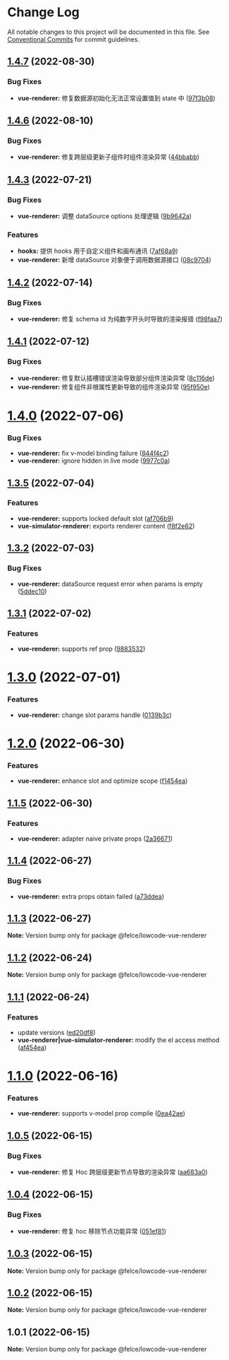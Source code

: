 # Change Log

All notable changes to this project will be documented in this file.
See [Conventional Commits](https://conventionalcommits.org) for commit guidelines.

## [1.4.7](https://github.com/fe-lce/lowcode-engine-vue/compare/v1.4.6...v1.4.7) (2022-08-30)

### Bug Fixes

- **vue-renderer:** 修复数据源初始化无法正常设置值到 state 中 ([97f3b08](https://github.com/fe-lce/lowcode-engine-vue/commit/97f3b08bf5fcb745ccc84bcb537a3170a53b3564))

## [1.4.6](https://github.com/fe-lce/lowcode-engine-vue/compare/v1.4.5...v1.4.6) (2022-08-10)

### Bug Fixes

- **vue-renderer:** 修复跨层级更新子组件时组件渲染异常 ([44bbabb](https://github.com/fe-lce/lowcode-engine-vue/commit/44bbabbef9c7b945225a4a60031e479f6faf5b51))

## [1.4.3](https://github.com/fe-lce/lowcode-engine-vue/compare/v1.4.2...v1.4.3) (2022-07-21)

### Bug Fixes

- **vue-renderer:** 调整 dataSource options 处理逻辑 ([9b9642a](https://github.com/fe-lce/lowcode-engine-vue/commit/9b9642ac8bb78bd7f77af9ae99f6596e7aa00106))

### Features

- **hooks:** 提供 hooks 用于自定义组件和画布通讯 ([7af68a9](https://github.com/fe-lce/lowcode-engine-vue/commit/7af68a985fd1374d3a2d6a17b80e735a30bb54fe))
- **vue-renderer:** 新增 dataSource 对象便于调用数据源接口 ([08c9704](https://github.com/fe-lce/lowcode-engine-vue/commit/08c970457ba5691df14e8d122ba2192a90a3e529))

## [1.4.2](https://github.com/fe-lce/lowcode-engine-vue/compare/v1.4.1...v1.4.2) (2022-07-14)

### Bug Fixes

- **vue-renderer:** 修复 schema id 为纯数字开头时导致的渲染报错 ([f98faa7](https://github.com/fe-lce/lowcode-engine-vue/commit/f98faa78758d76a3af65ba87736424442ec6aada))

## [1.4.1](https://github.com/fe-lce/lowcode-engine-vue/compare/v1.4.0...v1.4.1) (2022-07-12)

### Bug Fixes

- **vue-renderer:** 修复默认插槽错误渲染导致部分组件渲染异常 ([8c116de](https://github.com/fe-lce/lowcode-engine-vue/commit/8c116debd7a2db4526b4d8a51aab4569cd419c1e))
- **vue-renderer:** 修复组件非根属性更新导致的组件渲染异常 ([95f950e](https://github.com/fe-lce/lowcode-engine-vue/commit/95f950eeda727e48f3a5c9426b8c654f12268d9d))

# [1.4.0](https://github.com/fe-lce/lowcode-engine-vue/compare/v1.3.5...v1.4.0) (2022-07-06)

### Bug Fixes

- **vue-renderer:** fix v-model binding failure ([844f4c2](https://github.com/fe-lce/lowcode-engine-vue/commit/844f4c253c6a4b9e235759cb558852cb4fba390a))
- **vue-renderer:** ignore hidden in live mode ([9977c0a](https://github.com/fe-lce/lowcode-engine-vue/commit/9977c0ac76f4b6f207a85e4f0cf106c01ce724c5))

## [1.3.5](https://github.com/fe-lce/lowcode-engine-vue/compare/v1.3.4...v1.3.5) (2022-07-04)

### Features

- **vue-renderer:** supports locked default slot ([af706b9](https://github.com/fe-lce/lowcode-engine-vue/commit/af706b94f6557962e36da5d705f921e0bd07a85e))
- **vue-simulator-renderer:** exports renderer content ([f8f2e62](https://github.com/fe-lce/lowcode-engine-vue/commit/f8f2e629bcda43fe23e30ddae0e1ec633d86c60e))

## [1.3.2](https://github.com/fe-lce/lowcode-engine-vue/compare/v1.3.1...v1.3.2) (2022-07-03)

### Bug Fixes

- **vue-renderer:** dataSource request error when params is empty ([5ddec10](https://github.com/fe-lce/lowcode-engine-vue/commit/5ddec107086a3fe53e5e45da144b18c3df83ca68))

## [1.3.1](https://github.com/fe-lce/lowcode-engine-vue/compare/v1.3.0...v1.3.1) (2022-07-02)

### Features

- **vue-renderer:** supports ref prop ([9883532](https://github.com/fe-lce/lowcode-engine-vue/commit/9883532b717c53a7025dc3cf8f6282de96f7ebf5))

# [1.3.0](https://github.com/fe-lce/lowcode-engine-vue/compare/v1.2.0...v1.3.0) (2022-07-01)

### Features

- **vue-renderer:** change slot params handle ([0139b3c](https://github.com/fe-lce/lowcode-engine-vue/commit/0139b3cb62e08a4fc2c29734485b65bef92710c7))

# [1.2.0](https://github.com/fe-lce/lowcode-engine-vue/compare/v1.1.5...v1.2.0) (2022-06-30)

### Features

- **vue-renderer:** enhance slot and optimize scope ([f1454ea](https://github.com/fe-lce/lowcode-engine-vue/commit/f1454eaae738cf8c0a12e0e34bd5a576f43cc85c))

## [1.1.5](https://github.com/fe-lce/lowcode-engine-vue/compare/v1.1.4...v1.1.5) (2022-06-30)

### Features

- **vue-renderer:** adapter naive private props ([2a36671](https://github.com/fe-lce/lowcode-engine-vue/commit/2a36671f0ec8b3295e5664e18549a345be64b2a1))

## [1.1.4](https://github.com/fe-lce/lowcode-engine-vue/compare/v1.1.3...v1.1.4) (2022-06-27)

### Bug Fixes

- **vue-renderer:** extra props obtain failed ([a73ddea](https://github.com/fe-lce/lowcode-engine-vue/commit/a73ddea49688aa56aebebd8bf07db862053bf441))

## [1.1.3](https://github.com/fe-lce/lowcode-engine-vue/compare/v1.1.2...v1.1.3) (2022-06-27)

**Note:** Version bump only for package @felce/lowcode-vue-renderer

## [1.1.2](https://github.com/fe-lce/lowcode-engine-vue/compare/v1.1.1...v1.1.2) (2022-06-24)

**Note:** Version bump only for package @felce/lowcode-vue-renderer

## [1.1.1](https://github.com/fe-lce/lowcode-engine-vue/compare/v1.1.0...v1.1.1) (2022-06-24)

### Features

- update versions ([ed20df8](https://github.com/fe-lce/lowcode-engine-vue/commit/ed20df8055dd13c75638774a9b12f409fdec8c94))
- **vue-renderer|vue-simulator-renderer:** modify the el access method ([af454ea](https://github.com/fe-lce/lowcode-engine-vue/commit/af454ea47d44298ef04fd0ead2359403e2c1e77d))

# [1.1.0](https://github.com/fe-lce/lowcode-engine-vue/compare/v1.0.5...v1.1.0) (2022-06-16)

### Features

- **vue-renderer:** supports v-model prop compile ([0ea42ae](https://github.com/fe-lce/lowcode-engine-vue/commit/0ea42ae71209c01eace47445c33421fef76a9f9e))

## [1.0.5](https://github.com/fe-lce/lowcode-engine-vue/compare/v1.0.4...v1.0.5) (2022-06-15)

### Bug Fixes

- **vue-renderer:** 修复 Hoc 跨层级更新节点导致的渲染异常 ([aa683a0](https://github.com/fe-lce/lowcode-engine-vue/commit/aa683a0b767f1d80a89dbfeb5a1d480f4f08c6a3))

## [1.0.4](https://github.com/fe-lce/lowcode-engine-vue/compare/v1.0.3...v1.0.4) (2022-06-15)

### Bug Fixes

- **vue-renderer:** 修复 hoc 移除节点功能异常 ([051ef81](https://github.com/fe-lce/lowcode-engine-vue/commit/051ef8183bd0ee7c7e3b6c8565543e739c987d5e))

## [1.0.3](https://github.com/fe-lce/lowcode-engine-vue/compare/v1.0.2...v1.0.3) (2022-06-15)

**Note:** Version bump only for package @felce/lowcode-vue-renderer

## [1.0.2](https://github.com/fe-lce/lowcode-engine-vue/compare/v1.0.1...v1.0.2) (2022-06-15)

**Note:** Version bump only for package @felce/lowcode-vue-renderer

## 1.0.1 (2022-06-15)

**Note:** Version bump only for package @felce/lowcode-vue-renderer
